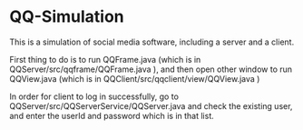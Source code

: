 # QQ-Simulation
This is a simulation of social media software, including a server and a client.

First thing to do is to run QQFrame.java (which is in QQServer/src/qqframe/QQFrame.java ), and then open other window to run QQView.java (which is in QQClient/src/qqclient/view/QQView.java )

In order for client to log in successfully, go to QQServer/src/QQServerService/QQServer.java and check the existing user, and enter the userId and password which is in that list.


